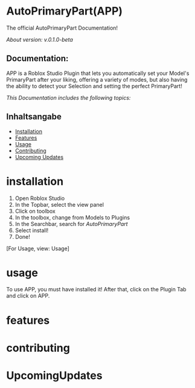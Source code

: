 # AutoPrimaryPart(APP)
The official AutoPrimaryPart Documentation!

*About version: v.0.1.0-beta*

## Documentation: 
APP is a Roblox Studio Plugin that lets you automatically set your Model's PrimaryPart after your liking, offering a variety of modes, but also having the ability to detect your Selection and setting the perfect PrimaryPart!

*This Documentation includes the following topics:*

## Inhaltsangabe
- [Installation](#installation)
- [Features](#features)
- [Usage](#usage)
- [Contributing](#contributing)
- [Upcoming Updates](#UpcomingUpdates)


# installation
1. Open Roblox Studio
2. In the Topbar, select the view panel
3. Click on toolbox
4. In the toolbox, change from Models to Plugins
5. In the Searchbar, search for *AutoPrimaryPart*
6. Select install!
7. Done!
   
[For Usage, view: Usage]


# usage
To use APP, you must have installed it!
After that, click on the Plugin Tab and click on APP.



# features


# contributing


# UpcomingUpdates


